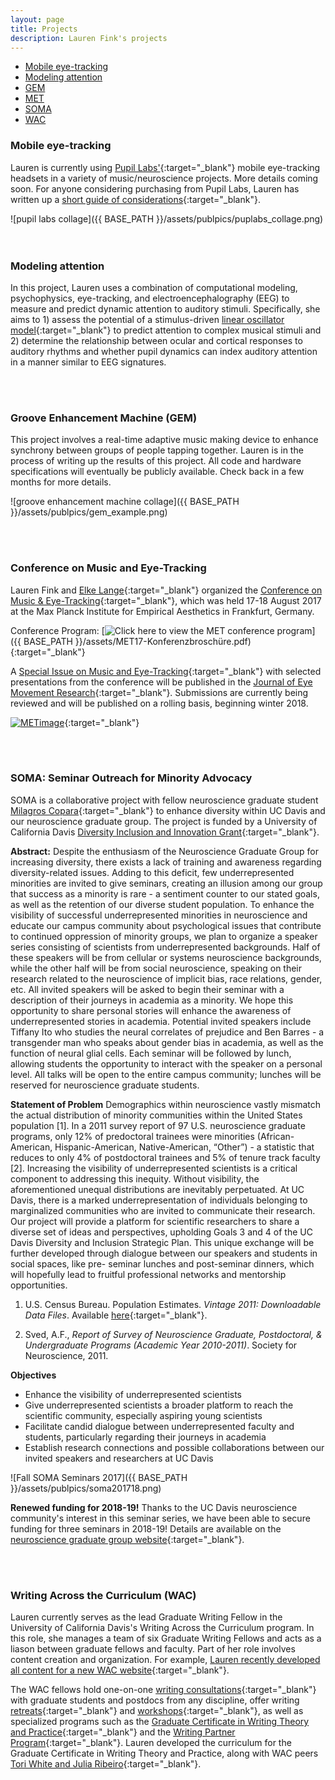 ```yaml
---
layout: page
title: Projects
description: Lauren Fink's projects
---
```

<HEAD>
<!-- Global site tag (gtag.js) - Google Analytics -->
  <script async src="https://www.googletagmanager.com/gtag/js?id=UA-114823830-1"></script>
  <script>
    window.dataLayer = window.dataLayer || [];
    function gtag(){dataLayer.push(arguments);}
    gtag('js', new Date());
    gtag('config', 'UA-114823830-1');
  </script>
</HEAD>

<div class="navbar">
    <div class="navbar-inner">
        <ul class="nav">
            <li><a href="#Mobile eye-tracking">Mobile eye-tracking</a></li>
            <li><a href="#Modeling attention">Modeling attention</a></li>
            <li><a href="#GEM">GEM</a></li> 
            <li><a href="#MET">MET</a></li> 
            <li><a href="#SOMA">SOMA</a></li> 
            <li><a href="#WAC">WAC</a></li> 
        </ul>
    </div>
</div>


### <a name="Mobile eye-tracking"></a>Mobile eye-tracking

Lauren is currently using [Pupil Labs'](https://pupil-labs.com/){:target="_blank"} mobile eye-tracking headsets in a variety of music/neuroscience projects. More details coming soon. For anyone considering purchasing from Pupil Labs, Lauren has written up a [short guide of considerations](http://lkfink.github.io/pages/PupilLabs_aBeginnersGuide.html){:target="_blank"}. 
 
![pupil labs collage]({{ BASE_PATH }}/assets/publpics/puplabs_collage.png)  
<br><br>

### <a name="Modeling attention"></a>Modeling attention
In this project, Lauren uses a combination of computational modeling, psychophysics, eye-tracking, and electroencephalography (EEG) to measure and predict dynamic attention to auditory stimuli. Specifically, she aims to 1) assess the potential of a stimulus-driven [linear oscillator model](http://atonal.ucdavis.edu/projects/musical_spaces/rhythm/btb/){:target="_blank"} to predict attention to complex musical stimuli and 2) determine the relationship between ocular and cortical responses to auditory rhythms and whether pupil dynamics can index auditory attention in a manner similar to EEG signatures.

<br><br>

### <a name="GEM"></a>Groove Enhancement Machine (GEM)
This project involves a real-time adaptive music making device to enhance synchrony between groups of people tapping together. Lauren is in the process of writing up the results of this project. All code and hardware specifications will eventually be publicly available. Check back in a few months for more details. 

![groove enhancement machine collage]({{ BASE_PATH }}/assets/publpics/gem_example.png)  

<br><br>

### <a name="MET"></a>Conference on Music and Eye-Tracking 

Lauren Fink and [Elke Lange](https://www.aesthetics.mpg.de/en/the-institute/people/lange.html){:target="_blank"} organized the [Conference on Music & Eye-Tracking](https://www.ae.mpg.de/met17){:target="_blank"}, which was held 17-18 August 2017 at the Max Planck Institute for Empirical Aesthetics in Frankfurt, Germany. <br/>  

Conference Program: [![Click here to view the MET conference program](icons16/pdf-icon.png)]({{ BASE_PATH }}/assets/MET17-Konferenzbroschüre.pdf){:target="_blank"}   <br/>  

A [Special Issue on Music and Eye-Tracking](https://bop.unibe.ch/JEMR/issue/view/793){:target="_blank"} with selected presentations from the conference will be published in the [Journal of Eye Movement Research](http://www.eyemovementresearch.com/){:target="_blank"}. Submissions are currently being reviewed and will be published on a rolling basis, beginning winter 2018.

[![METimage](../../assets/publpics/METimage.png)](https://lkfink.github.io/pages/publpics/METimage.html){:target="_blank"} 


<br><br>

### <a name="SOMA"></a>SOMA: Seminar Outreach for Minority Advocacy
SOMA is a collaborative project with fellow neuroscience graduate student [Milagros Copara](https://www.researchgate.net/profile/Milagros_Copara){:target="_blank"} to enhance diversity within UC Davis and our neuroscience graduate group. The project is funded by a University of California Davis [Diversity Inclusion and Innovation Grant](http://studentaffairs.ucdavis.edu/campus-diversity/diversity-inclusion/dii/index.html){:target="_blank"}.  

**Abstract:**
Despite the enthusiasm of the Neuroscience Graduate Group for increasing diversity, there exists a lack of training and awareness regarding diversity-related issues. Adding to this deficit, few underrepresented minorities are invited to give seminars, creating an illusion among our group that success as a minority is rare - a sentiment counter to our stated goals, as well as the retention of our diverse student population. To enhance the visibility of successful underrepresented minorities in neuroscience and educate our campus community about psychological issues that contribute to continued oppression of minority groups, we plan to organize a speaker series consisting of scientists from underrepresented backgrounds. Half of these speakers will be from cellular or systems neuroscience backgrounds, while the other half will be from social neuroscience, speaking on their research related to the neuroscience of implicit bias, race relations, gender, etc. All invited speakers will be asked to begin their seminar with a description of their journeys in academia as a minority. We hope this opportunity to share personal stories will enhance the awareness of underrepresented stories in academia. Potential invited speakers include Tiffany Ito who studies the neural correlates of prejudice and Ben Barres - a transgender man who speaks about gender bias in academia, as well as the function of neural glial cells. Each seminar will be followed by lunch, allowing students the opportunity to interact with the speaker on a personal level. All talks will be open to the entire campus community; lunches will be reserved for neuroscience graduate students.  


**Statement of Problem**
Demographics within neuroscience vastly mismatch the actual distribution of minority communities within the United States population [1]. In a 2011 survey report of 97 U.S. neuroscience graduate programs, only 12% of predoctoral trainees were minorities (African- American, Hispanic-American, Native-American, “Other”) - a statistic that reduces to only 4% of postdoctoral trainees and 5% of tenure track faculty [2]. Increasing the visibility of underrepresented scientists is a critical component to addressing this inequity. Without visibility, the aforementioned unequal distributions are inevitably perpetuated. At UC Davis, there is a marked underrepresentation of individuals belonging to marginalized communities who are
invited to communicate their research. Our project will provide a platform for scientific researchers to share a diverse set of ideas and perspectives, upholding Goals 3 and 4 of the UC Davis Diversity and Inclusion Strategic Plan. This unique exchange will be further developed through dialogue between our speakers and students in social spaces, like pre- seminar lunches and post-seminar dinners, which will hopefully lead to fruitful professional networks and mentorship opportunities.  

1. U.S. Census Bureau. Population Estimates. *Vintage 2011: Downloadable Data Files*. Available [here](https://www.census.gov/popest/data/historical/2010s/vintage_2011/index.html){:target="_blank"}.  
 
2. Sved, A.F., *Report of Survey of Neuroscience Graduate, Postdoctoral, & Undergraduate Programs (Academic Year 2010-2011)*. Society for Neuroscience, 2011.  


**Objectives**
- Enhance the visibility of underrepresented scientists
- Give underrepresented scientists a broader platform to reach the scientific community, especially aspiring young scientists
- Facilitate candid dialogue between underrepresented faculty and students, particularly regarding their journeys in academia
- Establish research connections and possible collaborations between our invited speakers and researchers at UC Davis  



![Fall SOMA Seminars 2017]({{ BASE_PATH }}/assets/publpics/soma201718.png)  


**Renewed funding for 2018-19!**
Thanks to the UC Davis neuroscience community's interest in this seminar series, we have been able to secure funding for three seminars in 2018-19! Details are available on the [neuroscience graduate group website](https://neuroscience.ucdavis.edu/seminar-outreach-minority-advocacy-soma){:target="_blank"}.


<br><br>

### <a name="WAC"></a>Writing Across the Curriculum (WAC)
Lauren currently serves as the lead Graduate Writing Fellow in the University of California Davis's Writing Across the Curriculum program. In this role, she manages a team of six Graduate Writing Fellows and acts as a liason between graduate fellows and faculty. Part of her role involves content creation and organization. For example, [Lauren recently developed all content for a new WAC website](http://writing.ucdavis.edu/wac){:target="_blank"}.  

The WAC fellows hold one-on-one [writing consultations](http://writing.ucdavis.edu/wac/consultations){:target="_blank"} with graduate students and postdocs from any discipline, offer writing [retreats](http://writing.ucdavis.edu/wac/retreats){:target="_blank"} and [workshops](http://writing.ucdavis.edu/wac/workshops){:target="_blank"}, as well as specialized programs such as the [Graduate Certificate in Writing Theory and Practice](http://writing.ucdavis.edu/wac/certificate){:target="_blank"} and the [Writing Partner Program](http://writing.ucdavis.edu/wac/resources/writing-partner-program){:target="_blank"}. Lauren developed the curriculum for the Graduate Certificate in Writing Theory and Practice, along with WAC peers [Tori White and Julia Ribeiro](http://writing.ucdavis.edu/wac/gfw-bios){:target="_blank"}. 


